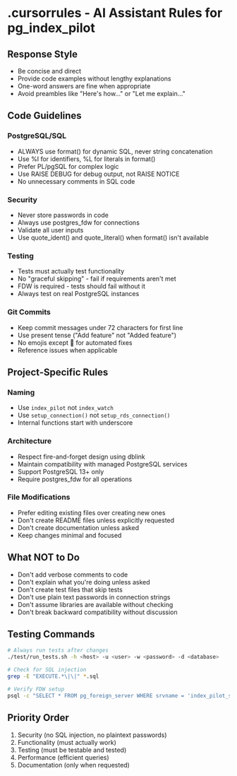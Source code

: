 # .cursorrules - AI Assistant Rules for pg_index_pilot

## Response Style
- Be concise and direct
- Provide code examples without lengthy explanations
- One-word answers are fine when appropriate
- Avoid preambles like "Here's how..." or "Let me explain..."

## Code Guidelines

### PostgreSQL/SQL
- ALWAYS use format() for dynamic SQL, never string concatenation
- Use %I for identifiers, %L for literals in format()
- Prefer PL/pgSQL for complex logic
- Use RAISE DEBUG for debug output, not RAISE NOTICE
- No unnecessary comments in SQL code

### Security
- Never store passwords in code
- Always use postgres_fdw for connections
- Validate all user inputs
- Use quote_ident() and quote_literal() when format() isn't available

### Testing
- Tests must actually test functionality
- No "graceful skipping" - fail if requirements aren't met
- FDW is required - tests should fail without it
- Always test on real PostgreSQL instances

### Git Commits
- Keep commit messages under 72 characters for first line
- Use present tense ("Add feature" not "Added feature")
- No emojis except 🤖 for automated fixes
- Reference issues when applicable

## Project-Specific Rules

### Naming
- Use `index_pilot` not `index_watch`
- Use `setup_connection()` not `setup_rds_connection()`
- Internal functions start with underscore

### Architecture
- Respect fire-and-forget design using dblink
- Maintain compatibility with managed PostgreSQL services
- Support PostgreSQL 13+ only
- Require postgres_fdw for all operations

### File Modifications
- Prefer editing existing files over creating new ones
- Don't create README files unless explicitly requested
- Don't create documentation unless asked
- Keep changes minimal and focused

## What NOT to Do
- Don't add verbose comments to code
- Don't explain what you're doing unless asked
- Don't create test files that skip tests
- Don't use plain text passwords in connection strings
- Don't assume libraries are available without checking
- Don't break backward compatibility without discussion

## Testing Commands
```bash
# Always run tests after changes
./test/run_tests.sh -h <host> -u <user> -w <password> -d <database>

# Check for SQL injection
grep -E "EXECUTE.*\|\|" *.sql

# Verify FDW setup
psql -c "SELECT * FROM pg_foreign_server WHERE srvname = 'index_pilot_self'"
```

## Priority Order
1. Security (no SQL injection, no plaintext passwords)
2. Functionality (must actually work)
3. Testing (must be testable and tested)
4. Performance (efficient queries)
5. Documentation (only when requested)